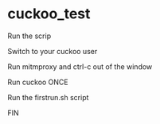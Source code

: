 # cuckoo_test

Run the scrip

Switch to your cuckoo user

Run mitmproxy and ctrl-c out of the window

Run cuckoo ONCE

Run the firstrun.sh script

FIN
